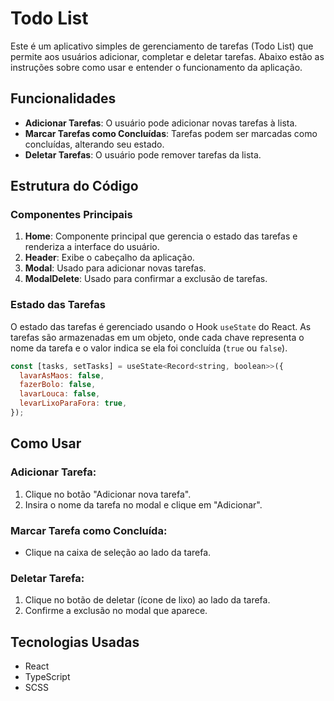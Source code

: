 # Todo List

Este é um aplicativo simples de gerenciamento de tarefas (Todo List) que permite aos usuários adicionar, completar e deletar tarefas. Abaixo estão as instruções sobre como usar e entender o funcionamento da aplicação.

## Funcionalidades

- **Adicionar Tarefas**: O usuário pode adicionar novas tarefas à lista.
- **Marcar Tarefas como Concluídas**: Tarefas podem ser marcadas como concluídas, alterando seu estado.
- **Deletar Tarefas**: O usuário pode remover tarefas da lista.

## Estrutura do Código

### Componentes Principais

1. **Home**: Componente principal que gerencia o estado das tarefas e renderiza a interface do usuário.
2. **Header**: Exibe o cabeçalho da aplicação.
3. **Modal**: Usado para adicionar novas tarefas.
4. **ModalDelete**: Usado para confirmar a exclusão de tarefas.

### Estado das Tarefas

O estado das tarefas é gerenciado usando o Hook `useState` do React. As tarefas são armazenadas em um objeto, onde cada chave representa o nome da tarefa e o valor indica se ela foi concluída (`true` ou `false`).

```javascript
const [tasks, setTasks] = useState<Record<string, boolean>>({
  lavarAsMaos: false,
  fazerBolo: false,
  lavarLouca: false,
  levarLixoParaFora: true,
});
```

## Como Usar

### Adicionar Tarefa:

1. Clique no botão "Adicionar nova tarefa".
2. Insira o nome da tarefa no modal e clique em "Adicionar".

### Marcar Tarefa como Concluída:

- Clique na caixa de seleção ao lado da tarefa.

### Deletar Tarefa:

1. Clique no botão de deletar (ícone de lixo) ao lado da tarefa.
2. Confirme a exclusão no modal que aparece.

## Tecnologias Usadas

- React
- TypeScript
- SCSS
